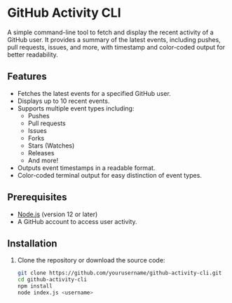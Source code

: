 # GitHub Activity CLI

A simple command-line tool to fetch and display the recent activity of a GitHub user. It provides a summary of the latest events, including pushes, pull requests, issues, and more, with timestamp and color-coded output for better readability.

## Features

- Fetches the latest events for a specified GitHub user.
- Displays up to 10 recent events.
- Supports multiple event types including:
  - Pushes
  - Pull requests
  - Issues
  - Forks
  - Stars (Watches)
  - Releases
  - And more!
- Outputs event timestamps in a readable format.
- Color-coded terminal output for easy distinction of event types.

## Prerequisites

- [Node.js](https://nodejs.org/) (version 12 or later)
- A GitHub account to access user activity.

## Installation

1. Clone the repository or download the source code:

   ```bash
   git clone https://github.com/yourusername/github-activity-cli.git
   cd github-activity-cli
   npm install
   node index.js <username>
